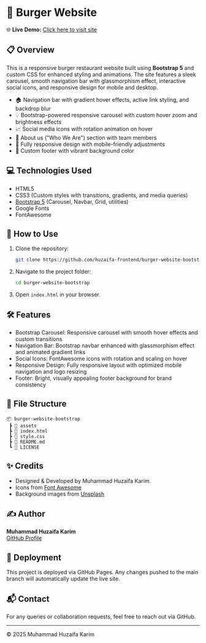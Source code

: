 # 🍔 Burger Website

🌐 **Live Demo:** [Click here to visit site](https://huzaifa-frontend.github.io/burger-website-bootstrap/)

## 📋 Overview

This is a responsive burger restaurant website built using **Bootstrap 5** and custom CSS for enhanced styling and animations. The site features a sleek carousel, smooth navigation bar with glassmorphism effect, interactive social icons, and responsive design for mobile and desktop.

- 🏠 Navigation bar with gradient hover effects, active link styling, and backdrop blur
- 💡 Bootstrap-powered responsive carousel with custom hover zoom and brightness effects
- 📈 Social media icons with rotation animation on hover
- 👥 About us ("Who We Are") section with team members
- 💼 Fully responsive design with mobile-friendly adjustments
- 👣 Custom footer with vibrant background color

## 💻 Technologies Used

- HTML5
- CSS3 (Custom styles with transitions, gradients, and media queries)
- [Bootstrap 5](https://getbootstrap.com/) (Carousel, Navbar, Grid, utilities)
- Google Fonts
- FontAwesome

## 🚀 How to Use

1. Clone the repository:
   ```bash
   git clone https://github.com/huzaifa-frontend/burger-website-bootstrap.git
   ```
2. Navigate to the project folder:
   ```bash
   cd burger-website-bootstrap
   ```
3. Open `index.html` in your browser.

## 🛠️ Features

- Bootstrap Carousel: Responsive carousel with smooth hover effects and custom transitions
- Navigation Bar: Bootstrap navbar enhanced with glassmorphism effect and animated gradient links
- Social Icons: FontAwesome icons with rotation and scaling on hover
- Responsive Design: Fully responsive layout with optimized mobile navigation and logo resizing
- Footer: Bright, visually appealing footer background for brand consistency

## 📁 File Structure

```
📦 burger-website-bootstrap
 ┣ 📂 assets
 ┣ 📄 index.html
 ┣ 📄 style.css
 ┣ 📄 README.md
 ┗ 📄 LICENSE
```

## ✨ Credits

- Designed & Developed by Muhammad Huzaifa Karim.
- Icons from [Font Awesome](https://fontawesome.com/)
- Background images from [Unsplash](https://unsplash.com/)

## ✍️ Author

**Muhammad Huzaifa Karim**  
[GitHub Profile](https://github.com/huzaifakarim1)

## 🔄 Deployment

This project is deployed via GitHub Pages. Any changes pushed to the main branch will automatically update the live site.

## 📬 Contact

For any queries or collaboration requests, feel free to reach out via GitHub.

---

© 2025 Muhammad Huzaifa Karim
